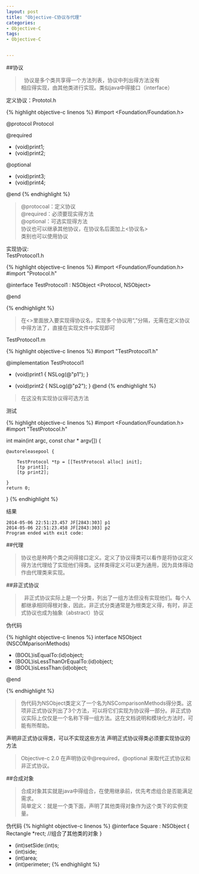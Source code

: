 ```yaml
---
layout: post
title: "Objective-C协议与代理"
categories:
- Objective-C
tags:
- Objective-C


---
```

##协议
>&nbsp;&nbsp;协议是多个类共享得一个方法列表，协议中列出得方法没有  
相应得实现，由其他类进行实现。类似java中得接口（interface）  

定义协议：Prototol.h 

{% highlight objective-c linenos %}
#import <Foundation/Foundation.h>

@protocol Protocol

@required
- (void)print1;
- (void)print2;

@optional
- (void)print3;
- (void)print4;

@end
{% endhighlight %}
>@protocoal：定义协议  
@required：必须要现实得方法  
@optional：可选实现得方法  
协议也可以继承其他协议，在协议名后面加上<协议名>  
类别也可以使用协议

实现协议:  
TestProtocol1.h

{% highlight objective-c linenos %}
#import <Foundation/Foundation.h>
#import "Protocol.h"

@interface TestProtocol1 : NSObject <Protocol, NSObject>

@end

{% endhighlight %}
>在<>里面放入要实现得协议名，实现多个协议用“,”分隔，无需在定义协议中得方法了，直接在实现文件中实现即可  
 
TestProtocol1.m

{% highlight objective-c linenos %}
#import "TestProtocol1.h"

@implementation TestProtocol1

- (void)print1
{
    NSLog(@"p1");
}

- (void)print2
{
    NSLog(@"p2");
}
@end
{% endhighlight %}
>在这没有实现协议得可选方法  

测试

{% highlight objective-c linenos %}
#import <Foundation/Foundation.h>
#import "TestProtocol.h"

int main(int argc, const char * argv[])
{

    @autoreleasepool {
        
        TestProtocol *tp = [[TestProtocol alloc] init];
        [tp print1];
        [tp print2];
        
    }
    return 0;
}
{% endhighlight %}

结果

```console
2014-05-06 22:51:23.457 JF[2843:303] p1
2014-05-06 22:51:23.458 JF[2843:303] p2
Program ended with exit code:
```
##代理
>协议也是种两个类之间得接口定义。定义了协议得类可以看作是将协议定义得方法代理给了实现他们得类。这样类得定义可以更为通用，因为具体得动作由代理类来实现。

##非正式协议
>&nbsp;&nbsp;非正式协议实际上是一个分类，列出了一组方法但没有实现他们。每个人都继承相同得根对象，因此，非正式分类通常是为根类定义得，有时，非正式协议也成为抽象（abstract）协议  

伪代码

{% highlight objective-c linenos %}
interface NSObject (NSCOMparisonMethods)

- (BOOL)isEqualTo:(id)object;
- (BOOL)isLessThanOrEqualTo:(id)object;
- (BOOL)isLessThan:(id)object;

@end
   
{% endhighlight %}
>伪代码为NSObject类定义了一个名为NSComparisonMethods得分类。这项非正式协议列出了3个方法，可以将它们实现为协议得一部分。非正式协议实际上仅仅是一个名称下得一组方法。这在文档说明和模块化方法时，可能有所帮助。
<p/>
声明非正式协议得类，可以不实现这些方法  
声明正式协议得类必须要实现协议的方法  

>Objective-c 2.0 在声明协议中@required，@optional 来取代正式协议和非正式协议。


##合成对象
>合成对象其实就是java中得组合，在使用继承前，优先考虑组合是否能满足需求。  
简单定义：就是一个类下面，声明了其他类得对象作为这个类下的实例变量。  

伪代码
{% highlight objective-c linenos %}
@interface Square : NSObject
{
    Rectangle *rect; //组合了其他类的对象
}

- (int)setSide:(int)s;
- (int)side;
- (int)area;
- (int)perimeter;
{% endhighlight %}

